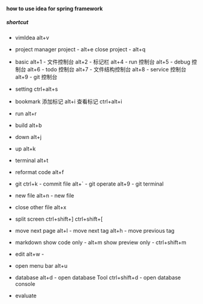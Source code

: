 #### how to use idea for spring framework

##### shortcut

- vimIdea
alt+v

- project
manager project - alt+e
close project - alt+q

- basic
alt+1 - 文件控制台
alt+2 - 标记栏
alt+4 - run 控制台
alt+5 - debug 控制台
alt+6 - todo 控制台
alt+7 - 文件结构控制台
alt+8 - service 控制台
alt+9 - git 控制台

- setting
ctrl+alt+s

- bookmark
添加标记  alt+i
查看标记  ctrl+alt+i

- run
alt+r

- build
alt+b

- down
alt+j
- up
alt+k

- terminal
alt+t

- reformat code
alt+f

- git
ctrl+k - commit file
alt+` - git operate
alt+9 - git terminal

- new file
alt+n - new file

- close other file
alt+x 

- split screen
ctrl+shift+]
ctrl+shift+[

- move next page
alt+l - move next tag
alt+h - move previous tag

- markdown
show code only - alt+m
show preview only - ctrl+shift+m 

- edit 
alt+w - 

- open menu bar 
alt+u 

- database
alt+d - open database Tool
ctrl+shift+d - open database console

- evaluate



